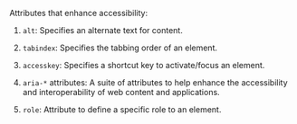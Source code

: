Attributes that enhance accessibility:

1. `alt`: Specifies an alternate text for content.
    
2. `tabindex`: Specifies the tabbing order of an element.
    
3. `accesskey`: Specifies a shortcut key to activate/focus an element.
    
4. `aria-*` attributes: A suite of attributes to help enhance the accessibility and interoperability of web content and applications.
    
5. `role`: Attribute to define a specific role to an element.